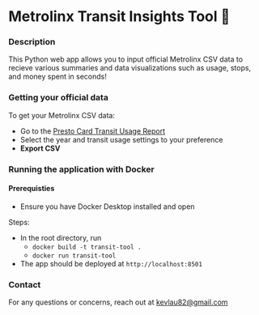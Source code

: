 # Metrolinx Transit Insights Tool :train2:

### Description 

This Python web app allows you to input official Metrolinx CSV data to recieve  various summaries and data visualizations such as usage, stops, and money spent in seconds! 

### Getting your official data

To get your Metrolinx CSV data:
- Go to the [Presto Card Transit Usage Report](https://www.prestocard.ca/en/my-products/transit-usage-report)
- Select the year and transit usage settings to your preference
- **Export CSV**

### Running the application with Docker

#### Prerequisties
- Ensure you have Docker Desktop installed and open

Steps:
- In the root directory, run
    - `docker build -t transit-tool .`
    - `docker run transit-tool`
- The app should be deployed at `http://localhost:8501`

### Contact
For any questions or concerns, reach out at kevlau82@gmail.com

